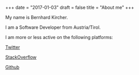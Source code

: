 +++
date = "2017-01-03"
draft = false
title = "About me"
+++

My name is Bernhard Kircher.

I am a Software Developer from Austria/Tirol.

I am more or less active on the following platforms:

[Twitter](https://twitter.com/BernhardKircher)

[StackOverflow](http://stackoverflow.com/users/128695/bernhard-kircher)

[Github](https://github.com/bernhardkircher)
